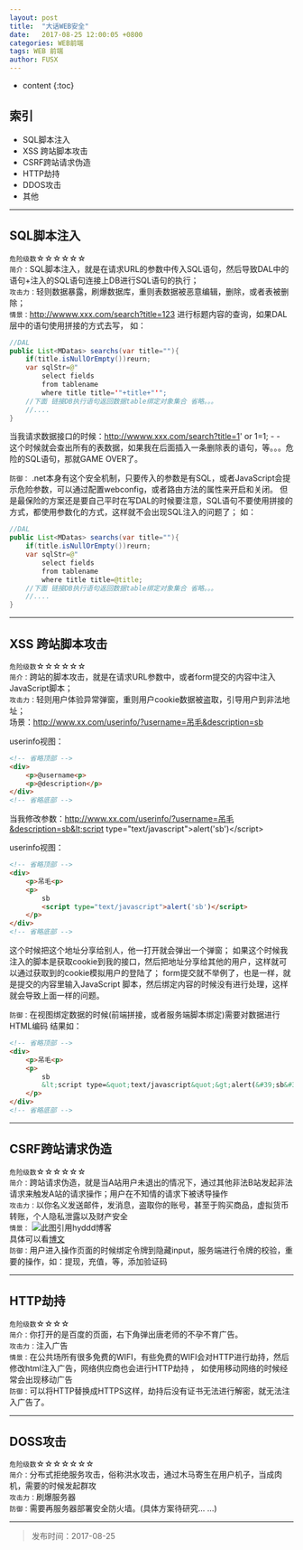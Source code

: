 ```yaml
---
layout: post
title:  "大话WEB安全"
date:   2017-08-25 12:00:05 +0800
categories: WEB前端
tags: WEB 前端
author: FUSX
---
```


* content
{:toc} 

## 索引
* SQL脚本注入
* XSS 跨站脚本攻击
* CSRF跨站请求伪造
* HTTP劫持
* DDOS攻击
* 其他

---




## SQL脚本注入
`危险级数`☆☆☆☆☆☆   
`简介：`SQL脚本注入，就是在请求URL的参数中传入SQL语句，然后导致DAL中的语句+注入的SQL语句连接上DB进行SQL语句的执行；  
`攻击力：`轻则数据暴露，刷爆数据库，重则表数据被恶意编辑，删除，或者表被删除；   
`情景：`http://wwww.xxx.com/search?title=123 进行标题内容的查询，如果DAL层中的语句使用拼接的方式去写，
如：

``` java
//DAL
public List<MDatas> searchs(var title=""){
    if(title.isNullOrEmpty())reurn;
    var sqlStr=@"
        select fields 
        from tablename
        where title title='"+title+"'";
    //下面 链接DB执行语句返回数据table绑定对象集合 省略。。。
    //....
}
```

当我请求数据接口的时候：http://wwww.xxx.com/search?title=1' or 1=1; - -  
这个时候就会查出所有的表数据，如果我在后面插入一条删除表的语句，等。。。危险的SQL语句，那就GAME OVER了。

`防御：`
.net本身有这个安全机制，只要传入的参数是有SQL，或者JavaScript会提示危险参数，可以通过配置webconfig，或者路由方法的属性来开启和关闭。
但是最保险的方案还是要自己平时在写DAL的时候要注意，SQL语句不要使用拼接的方式，都使用参数化的方式，这样就不会出现SQL注入的问题了；
如：


``` java
//DAL
public List<MDatas> searchs(var title=""){
    if(title.isNullOrEmpty())reurn;
    var sqlStr=@"
        select fields 
        from tablename
        where title title=@title;
    //下面 链接DB执行语句返回数据table绑定对象集合 省略。。。
    //....
}

```

---

## XSS 跨站脚本攻击
`危险级数`☆☆☆☆☆☆   
`简介：`跨站的脚本攻击，就是在请求URL参数中，或者form提交的内容中注入JavaScript脚本；    
`攻击力：`轻则用户体验异常弹窗，重则用户cookie数据被盗取，引导用户到非法地址；   
场景：http://www.xx.com/userinfo/?username=吊毛&description=sb    

userinfo视图：  

``` HTML
<!-- 省略顶部 -->
<div>
    <p>@username<p>
    <p>@description</p>
</div>
<!-- 省略底部 -->
```

当我修改参数：http://www.xx.com/userinfo/?username=吊毛&description=sb&lt;script type=&quot;text/javascript&quot;&gt;alert(&#39;sb&#39;)&lt;/script&gt;

userinfo视图：  

``` HTML
<!-- 省略顶部 -->
<div>
    <p>吊毛<p>
    <p>
        sb
        <script type="text/javascript">alert('sb')</script>
    </p>
</div>
<!-- 省略底部 -->

```


这个时候把这个地址分享给别人，他一打开就会弹出一个弹窗；
如果这个时候我注入的脚本是获取cookie到我的接口，然后把地址分享给其他的用户，这样就可以通过获取到的cookie模拟用户的登陆了；
form提交就不举例了，也是一样，就是提交的内容里输入JavaScript 脚本，然后绑定内容的时候没有进行处理，这样就会导致上面一样的问题。

`防御：`在视图绑定数据的时候(前端拼接，或者服务端脚本绑定)需要对数据进行HTML编码
结果如：  
 
``` HTML
<!-- 省略顶部 -->
<div>
    <p>吊毛<p>
    <p>
        sb
        &lt;script type=&quot;text/javascript&quot;&gt;alert(&#39;sb&#39;)&lt;/script&gt;
    </p>
</div>
<!-- 省略底部 -->

```

---

## CSRF跨站请求伪造
`危险级数`☆☆☆☆☆☆   
`简介：`跨站请求伪造，就是当A站用户未退出的情况下，通过其他非法B站发起非法请求来触发A站的请求操作；用户在不知情的请求下被诱导操作    
`攻击力：`以你名义发送邮件，发消息，盗取你的账号，甚至于购买商品，虚拟货币转账，个人隐私泄露以及财产安全    
`情景：`
![此图引用hyddd博客](http://pic002.cnblogs.com/img/hyddd/200904/2009040916453171.jpg)   
具体可以看[博文](http://www.cnblogs.com/hyddd/archive/2009/04/09/1432744.html)     
`防御：`用户进入操作页面的时候绑定令牌到隐藏input，服务端进行令牌的校验，重要的操作，如：提现，充值，等，添加验证码   

--- 

## HTTP劫持
`危险级数`☆☆☆☆    
`简介：`你打开的是百度的页面，右下角弹出唐老师的不孕不育广告。        
`攻击力：`注入广告   
`情景：`在公共场所有很多免费的WIFI，有些免费的WIFI会对HTTP进行劫持，然后修改html注入广告，网络供应商也会进行HTTP劫持 ，
如使用移动网络的时候经常会出现移动广告    
`防御：`可以将HTTP替换成HTTPS这样，劫持后没有证书无法进行解密，就无法注入广告了。     


---

## DOSS攻击
`危险级数`☆☆☆☆☆☆☆     
`简介：`分布式拒绝服务攻击，俗称洪水攻击，通过木马寄生在用户机子，当成肉机，需要的时候发起群攻    
`攻击力：`刷爆服务器    
`防御：`需要再服务器部署安全防火墙。(具体方案待研究... ...)     

--- 


> 发布时间：2017-08-25